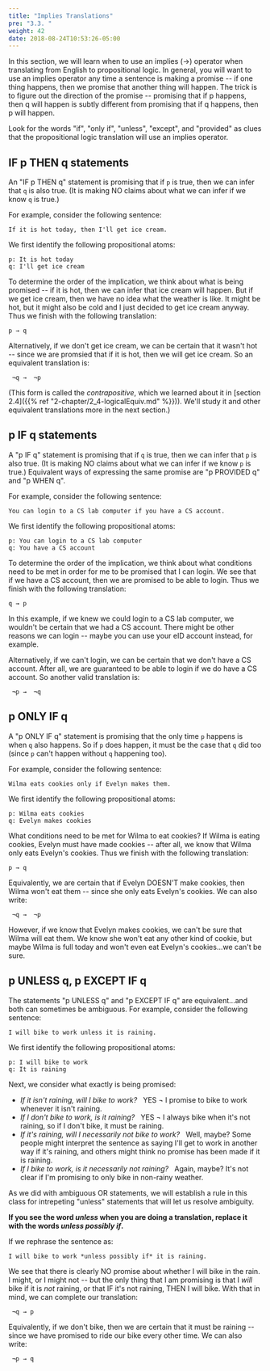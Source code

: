 ```yaml
---
title: "Implies Translations"
pre: "3.3. "
weight: 42
date: 2018-08-24T10:53:26-05:00
---
```


In this section, we will learn when to use an implies (→) operator when translating from English to propositional logic. In general, you will want to use an implies operator any time a sentence is making a promise -- if one thing happens, then we promise that another thing will happen. The trick is to figure out the direction of the promise -- promising that if p happens, then q will happen is subtly different from promising that if q happens, then p will happen.

Look for the words "if", "only if", "unless", "except", and "provided" as clues that the propositional logic translation will use an implies operator.

## IF p THEN q statements

An "IF p THEN q" statement is promising that if `p` is true, then we can infer that `q` is also true. (It is making NO claims about what we can infer if we know `q` is true.)

For example, consider the following sentence:

```text
If it is hot today, then I'll get ice cream.
```

We first identify the following propositional atoms:

```text
p: It is hot today
q: I'll get ice cream
```

To determine the order of the implication, we think about what is being promised -- if it is hot, then we can infer that ice cream will happen. But if we get ice cream, then we have no idea what the weather is like. It might be hot, but it might also be cold and I just decided to get ice cream anyway. Thus we finish with the following translation:

```text
p → q
```

Alternatively, if we don't get ice cream, we can be certain that it wasn't hot -- since we are promsied that if it is hot, then we will get ice cream. So an equivalent translation is:

```text
 ¬q →  ¬p
```

(This form is called the *contrapositive*, which we learned about it in [section 2.4]({{% ref "2-chapter/2_4-logicalEquiv.md"  %}})). We'll study it and other equivalent translations more in the next section.)

## p IF q statements

A "p IF q" statement is promising that if `q` is true, then we can infer that `p` is also true. (It is making NO claims about what we can infer if we know `p` is true.) Equivalent ways of expressing the same promise are "p PROVIDED q" and "p WHEN q".

For example, consider the following sentence:

```text
You can login to a CS lab computer if you have a CS account.
```

We first identify the following propositional atoms:

```text
p: You can login to a CS lab computer
q: You have a CS account
```

To determine the order of the implication, we think about what conditions need to be met in order for me to be promised that I can login. We see that if we have a CS account, then we are promised to be able to login. Thus we finish with the following translation:

```text
q → p
```

In this example, if we knew we could login to a CS lab computer, we wouldn't be certain that we had a CS account. There might be other reasons we can login -- maybe you can use your eID account instead, for example.

Alternatively, if we can't login, we can be certain that we don't have a CS account. After all, we are guaranteed to be able to login if we do have a CS account. So another valid translation is:

```text
 ¬p →  ¬q
```

## p ONLY IF q

A "p ONLY IF q" statement is promising that the only time `p` happens is when `q` also happens. So if `p` does happen, it must be the case that `q` did too (since `p` can't happen without `q` happening too).

For example, consider the following sentence:

```text
Wilma eats cookies only if Evelyn makes them.
```

We first identify the following propositional atoms:

```text
p: Wilma eats cookies
q: Evelyn makes cookies
```

What conditions need to be met for Wilma to eat cookies? If Wilma is eating cookies, Evelyn must have made cookies -- after all, we know that Wilma only eats Evelyn's cookies. Thus we finish with the following translation:

```text
p → q
```

Equivalently, we are certain that if Evelyn DOESN'T make cookies, then Wilma won't eat them -- since she only eats Evelyn's cookies. We can also write:

```text
 ¬q →  ¬p
```

However, if we know that Evelyn makes cookies, we can't be sure that Wilma will eat them. We know she won't eat any other kind of cookie, but maybe Wilma is full today and won't even eat Evelyn's cookies...we can't be sure.


## p UNLESS q, p EXCEPT IF q

The statements "p UNLESS q" and "p EXCEPT IF q" are equivalent...and both can sometimes be ambiguous. For example, consider the following sentence:

```text
I will bike to work unless it is raining.
```

We first identify the following propositional atoms:

```text
p: I will bike to work
q: It is raining
```

Next, we consider what exactly is being promised:

- *If it isn't raining, will I bike to work?* &nbsp; YES ¬ I promise to bike to work whenever it isn't raining.
- *If I don't bike to work, is it raining?* &nbsp; YES ¬ I always bike when it's not raining, so if I don't bike, it must be raining.
- *If it's raining, will I necessarily not bike to work?* &nbsp; Well, maybe? Some people might interpret the sentence as saying I'll get to work in another way if it's raining, and others might think no promise has been made if it is raining.
- *If I bike to work, is it necessarily not raining?* &nbsp; Again, maybe? It's not clear if I'm promising to only bike in non-rainy weather.

As we did with ambiguous OR statements, we will establish a rule in this class for intrepeting "unless" statements that will let us resolve ambiguity.

**If you see the word *unless* when you are doing a translation, replace it with the words *unless possibly if*.**

If we rephrase the sentence as:

```text
I will bike to work *unless possibly if* it is raining.
```

We see that there is clearly NO promise about whether I will bike in the rain. I might, or I might not -- but the only thing that I am promising is that I *will* bike if it is *not* raining, or that IF it's not raining, THEN I will bike. With that in mind, we can complete our translation:

```text
 ¬q → p
```

Equivalently, if we don't bike, then we are certain that it must be raining -- since we have promised to ride our bike every other time. We can also write:

```text
 ¬p → q
```